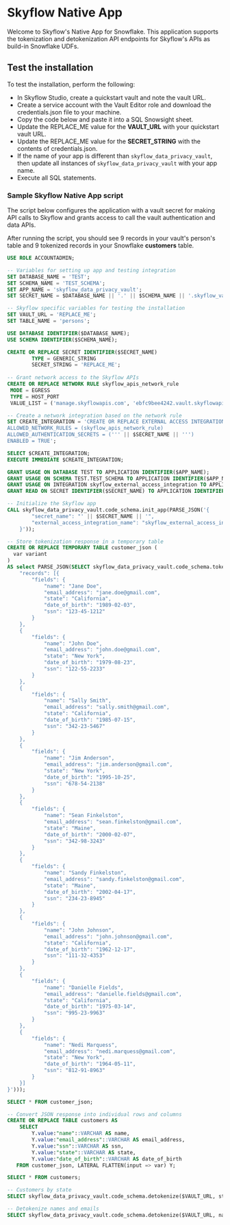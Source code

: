 # Skyflow Native App

Welcome to Skyflow's Native App for Snowflake. This application supports the tokenization and
detokenization API endpoints for Skyflow's APIs as build-in Snowflake UDFs.

## Test the installation

To test the installation, perform the following:

- In Skyflow Studio, create a quickstart vault and note the vault URL.
- Create a service account with the Vault Editor role and download the credentials.json file to your machine.
- Copy the code below and paste it into a SQL Snowsight sheet.
- Update the REPLACE_ME value for the **VAULT_URL** with your quickstart vault URL.
- Update the REPLACE_ME value for the **SECRET_STRING** with the contents of credentials.json.
- If the name of your app is different than `skyflow_data_privacy_vault`, then update all instances of `skyflow_data_privacy_vault` with your app name.
- Execute all SQL statements.

### Sample Skyflow Native App script

The script below configures the application with a vault secret for making API calls to Skyflow and grants access
to call the vault authentication and data APIs.

After running the script, you should see 9 records in your vault's person's table and 9 tokenized
records in your Snowflake **customers** table.

``` sql
USE ROLE ACCOUNTADMIN;

-- Variables for setting up app and testing integration
SET DATABASE_NAME = 'TEST';
SET SCHEMA_NAME = 'TEST_SCHEMA';
SET APP_NAME = 'skyflow_data_privacy_vault';
SET SECRET_NAME = $DATABASE_NAME || '.' || $SCHEMA_NAME || '.skyflow_vault_secret';

-- Skyflow specific variables for testing the installation
SET VAULT_URL = 'REPLACE_ME';
SET TABLE_NAME = 'persons';

USE DATABASE IDENTIFIER($DATABASE_NAME);
USE SCHEMA IDENTIFIER($SCHEMA_NAME);

CREATE OR REPLACE SECRET IDENTIFIER($SECRET_NAME)
        TYPE = GENERIC_STRING
        SECRET_STRING = 'REPLACE_ME';
    
-- Grant network access to the Skyflow APIs
CREATE OR REPLACE NETWORK RULE skyflow_apis_network_rule
 MODE = EGRESS
 TYPE = HOST_PORT
 VALUE_LIST = ('manage.skyflowapis.com', 'ebfc9bee4242.vault.skyflowapis.com');

-- Create a network integration based on the network rule
SET CREATE_INTEGRATION = 'CREATE OR REPLACE EXTERNAL ACCESS INTEGRATION skyflow_external_access_integration
ALLOWED_NETWORK_RULES = (skyflow_apis_network_rule)
ALLOWED_AUTHENTICATION_SECRETS = (''' || $SECRET_NAME || ''')
ENABLED = TRUE';

SELECT $CREATE_INTEGRATION;
EXECUTE IMMEDIATE $CREATE_INTEGRATION;

GRANT USAGE ON DATABASE TEST TO APPLICATION IDENTIFIER($APP_NAME);
GRANT USAGE ON SCHEMA TEST.TEST_SCHEMA TO APPLICATION IDENTIFIER($APP_NAME);
GRANT USAGE ON INTEGRATION skyflow_external_access_integration TO APPLICATION IDENTIFIER($APP_NAME);
GRANT READ ON SECRET IDENTIFIER($SECRET_NAME) TO APPLICATION IDENTIFIER($APP_NAME);

-- Initialize the Skyflow app
CALL skyflow_data_privacy_vault.code_schema.init_app(PARSE_JSON('{
        "secret_name": "' || $SECRET_NAME || '",
        "external_access_integration_name": "skyflow_external_access_integration",
    }'));

-- Store tokenization response in a temporary table
CREATE OR REPLACE TEMPORARY TABLE customer_json (
  var variant 
)
AS select PARSE_JSON(SELECT skyflow_data_privacy_vault.code_schema.tokenize($VAULT_URL, $TABLE_NAME, PARSE_JSON('{
    "records": [{
        "fields": {
            "name": "Jane Doe",
            "email_address": "jane.doe@gmail.com",
            "state": "California",
            "date_of_birth": "1989-02-03",
            "ssn": "123-45-1212"
        }
    },
    {
        "fields": {
            "name": "John Doe",
            "email_address": "john.doe@gmail.com",
            "state": "New York",
            "date_of_birth": "1979-08-23",
            "ssn": "122-55-2233"
        }
    },
    {
        "fields": {
            "name": "Sally Smith",
            "email_address": "sally.smith@gmail.com",
            "state": "California",
            "date_of_birth": "1985-07-15",
            "ssn": "342-23-5467"
        }
    },
    {
        "fields": {
            "name": "Jim Anderson",
            "email_address": "jim.anderson@gmail.com",
            "state": "New York",
            "date_of_birth": "1995-10-25",
            "ssn": "678-54-2138"
        }
    },
    {
        "fields": {
            "name": "Sean Finkelston",
            "email_address": "sean.finkelston@gmail.com",
            "state": "Maine",
            "date_of_birth": "2000-02-07",
            "ssn": "342-98-3243"
        }
    },
    {
        "fields": {
            "name": "Sandy Finkelston",
            "email_address": "sandy.finkelston@gmail.com",
            "state": "Maine",
            "date_of_birth": "2002-04-17",
            "ssn": "234-23-8945"
        }
    },
    {
        "fields": {
            "name": "John Johnson",
            "email_address": "john.johnson@gmail.com",
            "state": "California",
            "date_of_birth": "1962-12-17",
            "ssn": "111-32-4353"
        }
    },
    {
        "fields": {
            "name": "Danielle Fields",
            "email_address": "danielle.fields@gmail.com",
            "state": "California",
            "date_of_birth": "1975-03-14",
            "ssn": "995-23-9963"
        }
    },
    {
        "fields": {
            "name": "Nedi Marquess",
            "email_address": "nedi.marquess@gmail.com",
            "state": "New York",
            "date_of_birth": "1964-05-11",
            "ssn": "812-91-8963"
        }
    }]
}')));

SELECT * FROM customer_json;

-- Convert JSON response into individual rows and columns
CREATE OR REPLACE TABLE customers AS
    SELECT
        Y.value:"name"::VARCHAR AS name,
        Y.value:"email_address"::VARCHAR AS email_address,
        Y.value:"ssn"::VARCHAR AS ssn,
        Y.value:"state"::VARCHAR AS state,
        Y.value:"date_of_birth"::VARCHAR AS date_of_birth
   FROM customer_json, LATERAL FLATTEN(input => var) Y;

SELECT * FROM customers;

-- Customers by state
SELECT skyflow_data_privacy_vault.code_schema.detokenize($VAULT_URL, state) AS state, COUNT(*) FROM customers GROUP BY state;

-- Detokenize names and emails
SELECT skyflow_data_privacy_vault.code_schema.detokenize($VAULT_URL, name) AS name, skyflow_data_privacy_vault.code_schema.detokenize($VAULT_URLs, email_address) AS email_address FROM customers;
```